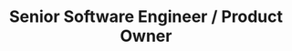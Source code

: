 ---
title: Senior Software Engineer / Product Owner
team: Enterprise Applications
organization: Acquia
tenure: 2016 - 2018
tags: experience
description:
  - Technical product ownership including Kanban backlog management, story creation, and managing internal stakeholder priorities.
  - Large migration projects including the upgrades of over 40 codebases from PHP 5.6 to 7.1, and moving 12 active website codebases to a unified Docker local development environment from varied Vagrant environments.
  - Development and maintenance of backbone internal systems that provide data flows, API endpoints, dashboards and command line interfaces to the production tech stack, using Drupal 7/8 and Symfony.
---